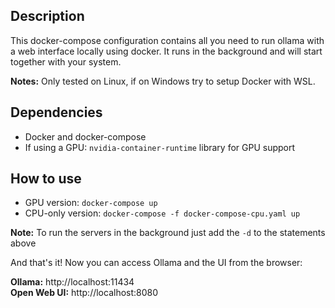 
## Description

This docker-compose configuration contains all you need to run ollama with a web interface locally using docker. It runs in the background and will start together with your system.

**Notes:** Only tested on Linux, if on Windows try to setup Docker with WSL.

## Dependencies

- Docker and docker-compose
- If using a GPU: `nvidia-container-runtime` library for GPU support

## How to use

- GPU version: `docker-compose up`
- CPU-only version: `docker-compose -f docker-compose-cpu.yaml up`

**Note:** To run the servers in the background just add the `-d` to the statements above

And that's it! Now you can access Ollama and the UI from the browser:

**Ollama:** http://localhost:11434  
**Open Web UI:** http://localhost:8080
